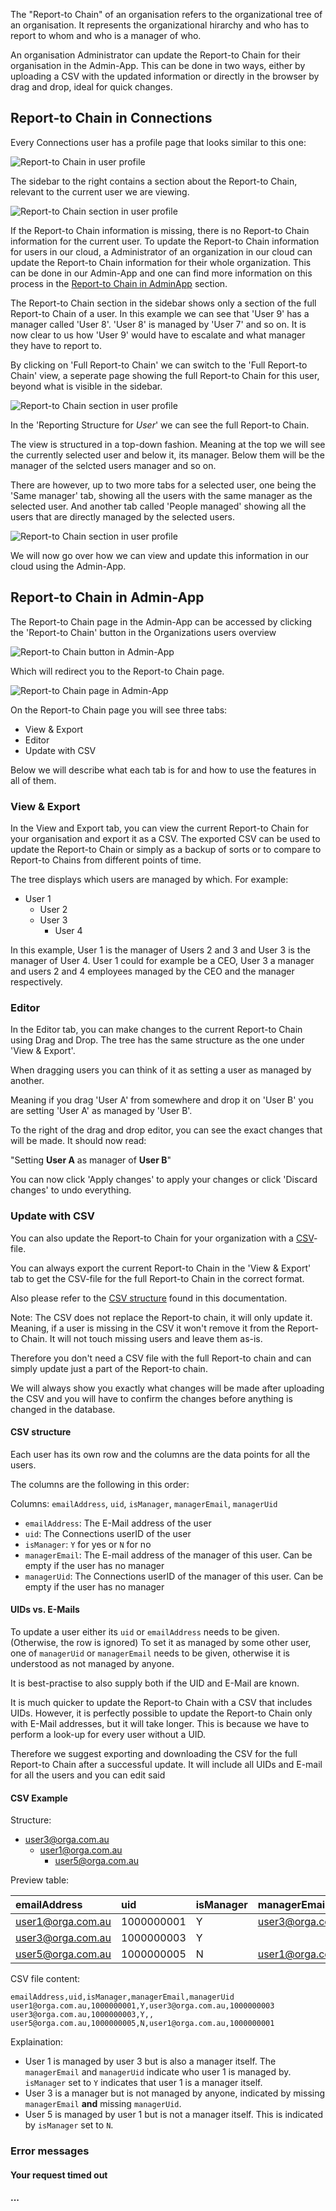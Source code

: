 The "Report-to Chain" of an organisation refers to the organizational tree of
an organisation.
It represents the organizational hirarchy and who has to report to whom and who is a manager of who.

An organisation Administrator can update the Report-to Chain for their organisation in
the Admin-App. This can be done in two ways, either by uploading a CSV with the
updated information or directly in the browser by drag and drop, ideal for quick changes.

## Report-to Chain in Connections

Every Connections user has a profile page that looks similar to this one:

![Report-to Chain in user profile](/assets/images/screen-shots/admin/report-to-chain-user-9-profile.png)

The sidebar to the right contains a section about the Report-to Chain, relevant
to the current user we are viewing. 

![Report-to Chain section in user profile](/assets/images/screen-shots/admin/report-to-chain-user-9-profile-small.png)

If the Report-to Chain information is missing, there is no Report-to Chain information for the current user.
To update the Report-to Chain information for users in our cloud, a Administrator of an organization in our cloud
can update the Report-to Chain information for their whole organization. This can be done in our Admin-App and one 
can find more information on this process in the [Report-to Chain in AdminApp](#report-to-chain-in-adminapp) section.

The Report-to Chain section in the sidebar shows only a section of the full Report-to Chain of a user.
In this example we can see that 'User 9' has a manager called 'User 8'. 'User 8' is managed by 'User 7' and so on. 
It is now clear to us how 'User 9' would have to escalate and what manager they have to report to.

By clicking on 'Full Report-to Chain' we can switch to the 'Full Report-to Chain' view, a seperate page showing
the full Report-to Chain for this user, beyond what is visible in the sidebar. 

![Report-to Chain section in user profile](/assets/images/screen-shots/admin/report-to-chain-user-9-full.png)

In the 'Reporting Structure for *User*' we can see the full Report-to Chain.

The view is structured in a top-down fashion. Meaning at the top we will see the currently selected user
and below it, its manager. Below them will be the manager of the selcted users manager and so on.

There are however, up to two more tabs for a selected user, one being the 'Same manager' tab, showing all
the users with the same manager as the selected user.
And another tab called 'People managed' showing all the users that are directly managed by the selected users.

![Report-to Chain section in user profile](/assets/images/screen-shots/admin/report-to-chain-user-2-managed.png)

We will now go over how we can view and update this information in our cloud using the Admin-App.

## Report-to Chain in Admin-App

The Report-to Chain page in the Admin-App can be accessed by clicking the 'Report-to Chain' button in the Organizations users overview

![Report-to Chain button in Admin-App](/assets/images/screen-shots/admin/report-to-chain-admin-app.png)

Which will redirect you to the Report-to Chain page.

![Report-to Chain page in Admin-App](/assets/images/screen-shots/admin/report-to-chain-page.png)

On the Report-to Chain page you will see three tabs:

- View & Export
- Editor
- Update with CSV

Below we will describe what each tab is for and how to use the features in all
of them.

### View & Export

In the View and Export tab, you can view the current Report-to Chain for your organisation and export it as a CSV. The exported CSV can be used to update the Report-to Chain or simply as a backup of sorts or to compare to Report-to Chains from different points of time.

The tree displays which users are managed by which.
For example:

- User 1
    - User 2
    - User 3
        - User 4

In this example, User 1 is the manager of Users 2 and 3 and User 3 is the manager of User 4.
User 1 could for example be a CEO, User 3 a manager and users 2 and 4 employees managed by the CEO and the manager respectively.

### Editor

In the Editor tab, you can make changes to the current Report-to Chain using Drag and Drop. The tree has the same structure as the one under 'View & Export'.

When dragging users you can think of it as setting a user as managed by another.

Meaning if you drag 'User A' from somewhere and drop it on 'User B' you are setting 'User A' as managed by 'User B'.

To the right of the drag and drop editor, you can see the exact changes that will be made. It should now read:

"Setting **User A** as manager of **User B**"

You can now click 'Apply changes' to apply your changes or click 'Discard changes' to undo everything.

### Update with CSV

You can also update the Report-to Chain for your organization with a [CSV](https://en.wikipedia.org/wiki/Comma-separated_values)-file.

You can always export the current Report-to Chain in the 'View & Export' tab to get the CSV-file for the full Report-to Chain in the correct format.

Also please refer to the [CSV structure](#csv-structure) found in this documentation.

Note: The CSV does not replace the Report-to chain, it will only update it.
Meaning, if a user is missing in the CSV it won't remove it from the Report-to Chain. It will not touch missing users and leave them as-is.

Therefore you don't need a CSV file with the full Report-to chain and can simply update just a part of the Report-to chain.

We will always show you exactly what changes will be made after uploading the CSV and you will have to confirm the changes before anything is changed in the database.

#### CSV structure

Each user has its own row and the columns are the data points for all the users.

The columns are the following in this order:

Columns: `emailAddress`, `uid`, `isManager`, `managerEmail`, `managerUid`

- `emailAddress`: The E-Mail address of the user
- `uid`: The Connections userID of the user
- `isManager`: `Y` for yes or `N` for no
- `managerEmail`: The E-mail address of the manager of this user. Can be empty if the user has no manager
- `managerUid`: The Connections userID of the manager of this user. Can be empty if the user has no manager

#### UIDs vs. E-Mails

To update a user either its `uid` or `emailAddress` needs to be given. (Otherwise, the row is ignored) To set it as managed by some other user, one of `managerUid` or `managerEmail` needs to be given, otherwise it is understood as not managed by anyone.

It is best-practise to also supply both if the UID and E-Mail are known.

It is much quicker to update the Report-to Chain with a CSV that includes UIDs. However, it is perfectly possible to update the Report-to Chain only with E-Mail addresses, but it will take longer. This is because we have to perform a look-up for every user without a UID.

Therefore we suggest exporting and downloading the CSV for the full Report-to Chain after a successful update. It will include all UIDs and E-mail for all the users and you can edit said

#### CSV Example

Structure:

- user3@orga.com.au
    - user1@orga.com.au
        - user5@orga.com.au

Preview table:

| emailAddress      | uid        | isManager | managerEmail      | managerUid |
| :---------------- | :--------- | :-------- | :---------------- | :--------- |
| user1@orga.com.au | 1000000001 | Y         | user3@orga.com.au | 1000000003 |
| user3@orga.com.au | 1000000003 | Y         |                   |            |
| user5@orga.com.au | 1000000005 | N         | user1@orga.com.au | 1000000001 |

CSV file content:

```csv
emailAddress,uid,isManager,managerEmail,managerUid
user1@orga.com.au,1000000001,Y,user3@orga.com.au,1000000003
user3@orga.com.au,1000000003,Y,,
user5@orga.com.au,1000000005,N,user1@orga.com.au,1000000001
```

Explaination:

- User 1 is managed by user 3 but is also a manager itself. The `managerEmail` and `managerUid` indicate who user 1 is managed by. `isManager` set to `Y` indicates that user 1 is a manager itself.
- User 3 is a manager but is not managed by anyone, indicated by missing `managerEmail` **and** missing `managerUid`.
- User 5 is managed by user 1 but is not a manager itself. This is indicated by `isManager` set to `N`.

### Error messages

#### Your request timed out

#### ...